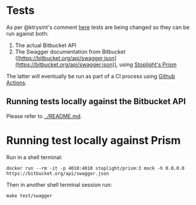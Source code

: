# Tests

As per @ktrysmt's comment [here](https://github.com/f1gjam/go-bitbucket/pull/122#issuecomment-758373984) tests are being changed so they can be run against both:
1. The actual Bitbucket API
1. The Swagger documentation from Bitbucket ([https://bitbucket.org/api/swagger.json](https://bitbucket.org/api/swagger.json)), using [Stoplight's Prism](https://stoplight.io/open-source/prism)

The latter will eventually be run as part of a CI process using [Github Actions](https://github.com/features/actions).

## Running tests locally against the Bitbucket API

Please refer to [../README.md](../README.md).

# Running test locally against Prism

Run in a shell terminal:
```
docker run --rm -it -p 4010:4010 stoplight/prism:3 mock -h 0.0.0.0 https://bitbucket.org/api/swagger.json
```

Then in another shell terminal session run:
```
make test/swagger
```
